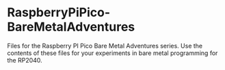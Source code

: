 # RaspberryPiPico-BareMetalAdventures
Files for the Raspberry PI Pico Bare Metal Adventures series. 
Use the contents of these files for your experiments in bare metal programming for the 
RP2040.
